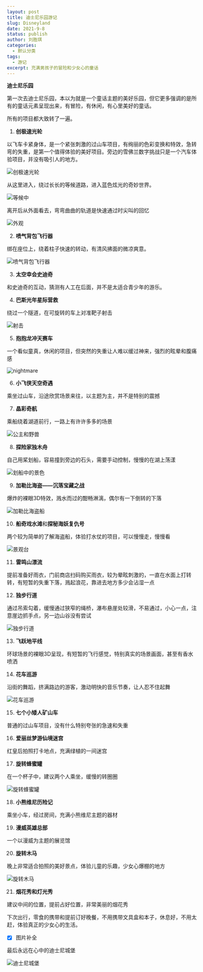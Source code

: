 ```yaml
---
layout: post
title: 迪士尼乐园游记
slug: Disneyland
date: 2021-9-8
status: publish
author: 刘胜琪
categories: 
  - 默认分类
tags: 
  - 游记
excerpt: 充满男孩子的冒险和少女心的童话
---
```


**迪士尼乐园**

第一次去迪士尼乐园，本以为就是一个童话主题的美好乐园，但它更多强调的是所有的童话元素呈现出来，有冒险，有休闲，有心里美好的童话。

所有的项目都大致转了一遍。

1. **创极速光轮**

以飞车卡紧身体，是一个紧张刺激的过山车项目，有绚丽的色彩变换和特效，急转弯的失重，是第一个值得体验的美好项目。旁边的雪佛兰数字挑战只是一个汽车体验项目，并没有吸引人的地方。

![创极速光轮](2021-9-8-迪士尼乐园游记.assets/微信图片_20210909181640.jpg)

从这里进入，绕过长长的等候道路，进入蓝色炫光的奇妙世界。

![等候中](2021-9-8-迪士尼乐园游记.assets/微信图片_20210909181651.jpg)

离开后从外面看去，弯弯曲曲的轨道是快速通过时尖叫的回忆

![外观](2021-9-8-迪士尼乐园游记.assets/微信图片_20210909181657.jpg)

2. **喷气背包飞行器**

绑在座位上，绕着柱子快速的转动，有清风拂面的微凉爽意。

![喷气背包飞行器](2021-9-8-迪士尼乐园游记.assets/微信图片_20210909222004.jpg)

3. **太空幸会史迪奇**

和史迪奇的互动，猜测有人工在后面，并不是太适合青少年的游乐。

4. **巴斯光年星际营救**

绕过一个隧道，在可旋转的车上对准靶子射击

![射击](2021-9-8-迪士尼乐园游记.assets/微信图片_20210909222117.jpg)

5. **抱抱龙冲天赛车**

一个看似童真，休闲的项目，但突然的失重让人难以缓过神来，强烈的眩晕和腹痛感

![nightmare](2021-9-8-迪士尼乐园游记.assets/微信图片_20210909222126.jpg)

6. **小飞侠天空奇遇**

乘坐过山车，沿途欣赏场景来往，以主题为主，并不是特别的震撼

7. **晶彩奇航**

乘船绕着湖道前行，一路上有许许多多的场景

![公主和野兽](2021-9-8-迪士尼乐园游记.assets/微信图片_20210909222257.jpg)

8. **探险家独木舟**

自己用桨划船，容易撞到旁边的石头，需要手动控制，慢慢的在湖上荡漾

![划船中的景色](2021-9-8-迪士尼乐园游记.assets/微信图片_20210909222410.jpg)

9. **加勒比海盗——沉落宝藏之战**

爆炸的裸眼3D特效，溅水而过的酣畅淋漓，偶尔有一下倒转的下落

![加勒比海盗船](2021-9-8-迪士尼乐园游记.assets/微信图片_20210909222609.jpg)

10. **船奇戏水滩**和**探秘海妖复仇号**

两个较为简单的了解海盗船，体验打水仗的项目，可以慢慢走，慢慢看

![景观台](2021-9-8-迪士尼乐园游记.assets/微信图片_20210909222732.jpg)

11. **雷鸣山漂流**

提前准备好雨衣，门前商店扫码购买雨衣，较为晕眩刺激的，一直在水面上打转转，有短暂的失重下落，溅起浪花，靠进去地方多少会沾湿一点

12. **独步行道**

通过吊索勾着，缓慢通过狭窄的绳桥，瀑布悬崖处较滑，不易通过，小心一点，注意崖边抓手点，另一边山谷没有尝试

![独步行道](2021-9-8-迪士尼乐园游记.assets/微信图片_20210909222614.jpg)

13. **飞跃地平线**

环球场景的裸眼3D呈现，有短暂的飞行感觉，特别真实的场景画面，甚至有香水喷洒

14. **花车巡游**

沿街的舞蹈，挤满路边的游客，激动明快的音乐节奏，让人忍不住起舞

![花车巡游](2021-9-8-迪士尼乐园游记.assets/微信图片_20210909222744.jpg)

15. **七个小矮人矿山车**

普通的过山车项目，没有什么特别夸张的急速和失重

16. **爱丽丝梦游仙境迷宫**

红皇后拍照打卡地点，充满绿植的一间迷宫

17. **旋转蜂蜜罐**

在一个杯子中，建议两个人乘坐，缓慢的转圈圈

![旋转蜂蜜罐](2021-9-8-迪士尼乐园游记.assets/微信图片_20210909222738.jpg)

18. **小熊维尼历险记**

乘坐小车，经过房间，充满小熊维尼主题的器材

19. **漫威英雄总部**

一个以漫威为主题的展览馆

20. **旋转木马**

晚上非常适合拍照的美好景点，体验儿童的乐趣，少女心爆棚的地方

![旋转木马](2021-9-8-迪士尼乐园游记.assets/微信图片_20210909222754.jpg)

21. **烟花秀和灯光秀**

建议中间的位置，提前占好位置，非常美丽的烟花秀

下次出行，零食的携带和提前订好晚餐，不用携带文具盒和本子，休息好，不用太赶，体验真正的少女心的生活。

- [x] 图片补全

最后永远在心中的迪士尼城堡

![迪士尼城堡](2021-9-8-迪士尼乐园游记.assets/微信图片_20210909222940.jpg)

